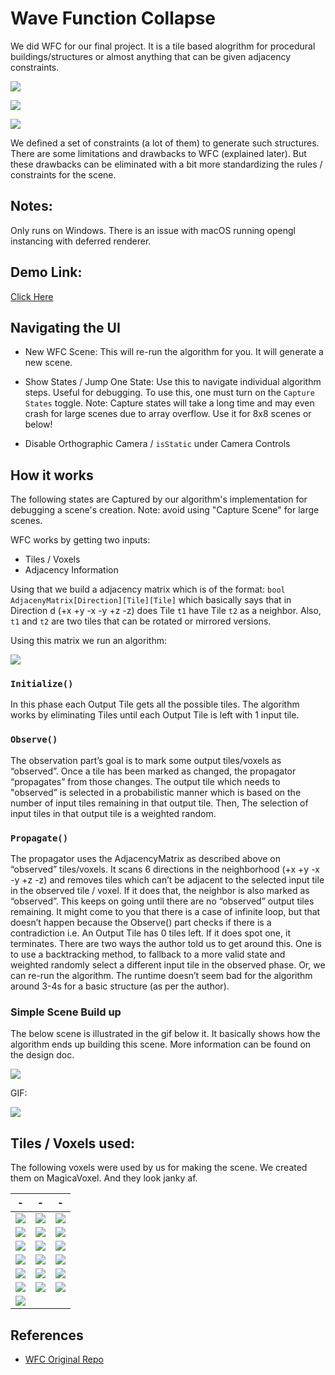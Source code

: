 Wave Function Collapse
======================

We did WFC for our final project. It is a tile based alogrithm for procedural buildings/structures or almost anything that can be given adjacency constraints.


![](screens/overhead.png)

![](screens/top.png)

![](screens/closeup.png)

We defined a set of constraints (a lot of them) to generate such structures. There are some limitations and drawbacks to WFC (explained later). But these drawbacks can be eliminated with a bit more standardizing the rules / constraints for the scene.


## Notes:

Only runs on Windows. There is an issue with macOS running opengl instancing with deferred renderer.


## Demo Link:

[Click Here](https://vasumahesh1.github.io/WFC_WebGL/)


## Navigating the UI

- New WFC Scene:
  This will re-run the algorithm for you. It will generate a new scene.

- Show States / Jump One State:
  Use this to navigate individual algorithm steps. Useful for debugging. To use this, one must turn on the `Capture States` toggle. Note: Capture states will take a long time and may even crash for large scenes due to array overflow. Use it for 8x8 scenes or below!

- Disable Orthographic Camera / `isStatic` under Camera Controls 




## How it works

The following states are Captured by our algorithm's implementation for debugging a scene's creation. Note: avoid using "Capture Scene" for large scenes.

WFC works by getting two inputs:
- Tiles  / Voxels
- Adjacency Information

Using that we build a adjacency matrix which is of the format:
`bool AdjacenyMatrix[Direction][Tile][Tile]`
which basically says that in Direction d (+x +y -x -y +z -z) does Tile `t1` have Tile `t2` as a neighbor.
Also, `t1` and `t2` are two tiles that can be rotated or mirrored versions.


Using this matrix we run an algorithm:

![](screens/algo.PNG)


### `Initialize()`
In this phase each Output Tile gets all the possible tiles. The algorithm works by eliminating Tiles until each Output Tile is left with 1 input tile.


### `Observe()`
The observation part’s goal is to mark some output tiles/voxels as “observed”. Once a tile has been marked as changed, the propagator “propagates” from those changes. The output tile which needs to "observed” is selected in a probabilistic manner which is based on the number of input tiles remaining in that output tile. Then, The selection of input tiles in that output tile is a weighted random. 


### `Propagate()`
The propagator uses the AdjacencyMatrix as described above on “observed” tiles/voxels. It scans 6 directions in the neighborhood (+x +y -x -y +z -z) and removes tiles which can’t be adjacent to the selected input tile in the observed tile / voxel. If it does that, the neighbor is also marked as “observed”. This keeps on going until there are no “observed” output tiles remaining.
It might come to you that there is a case of infinite loop, but that doesn’t happen because the Observe() part checks if there is a contradiction i.e. An Output Tile has 0 tiles left. If it does spot one, it terminates.
There are two ways the author told us to get around this. One is to use a backtracking method, to fallback to a more valid state and weighted randomly select a different input tile in the observed phase. Or, we can re-run the algorithm. The runtime doesn’t seem bad for the algorithm around 3-4s for a basic structure (as per the author).



### Simple Scene Build up

The below scene is illustrated in the gif below it. It basically shows how the algorithm ends up building this scene. More information can be found on the design doc.

![](screens/5x5scene.png)


GIF: 

![](screens/algorithm_gif.gif)



## Tiles / Voxels used:

The following voxels were used by us for making the scene. We created them on MagicaVoxel. And they look janky af.

| - | - | - |
|:-------------:|:-----:|:-----:|
| ![](screens/Capture1.PNG) | ![](screens/Capture2.PNG) | ![](screens/Capture3.PNG) |
| ![](screens/Capture4.PNG) | ![](screens/Capture5.PNG) | ![](screens/Capture6.PNG) |
| ![](screens/Capture7.PNG) | ![](screens/Capture8.PNG) | ![](screens/Capture9.PNG) |
| ![](screens/Capture10.PNG) | ![](screens/Capture11.PNG) | ![](screens/Capture12.PNG) |
| ![](screens/Capture13.PNG) | ![](screens/Capture14.PNG) | ![](screens/Capture15.PNG) |
| ![](screens/Capture16.PNG) | ![](screens/Capture17.PNG) | ![](screens/Capture18.PNG) |
| ![](screens/Capture19.PNG) |  |  |



## References

- [WFC Original Repo](https://github.com/mxgmn/WaveFunctionCollapse)
